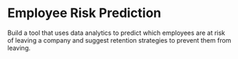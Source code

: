 
# Employee Risk Prediction
Build a tool that uses data analytics to
predict which employees are at risk of
leaving a company and suggest
retention strategies to prevent them
from leaving.
